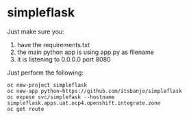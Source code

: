 # simpleflask

Just make sure you:

1. have the requirements.txt
2. the main python app is using app.py as filename
3. it is listening to 0.0.0.0 port 8080


Just perform the following:  
```
oc new-project simpleflask
oc new-app python~https://github.com/itsbanjo/simpleflask
oc expose svc/simplefask --hostname simpleflask.apps.uat.ocp4.openshift.integrate.zone
oc get route
```
